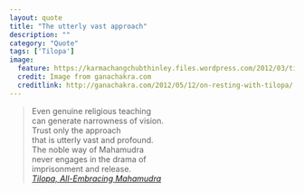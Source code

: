 ```yaml
---
layout: quote
title: "The utterly vast approach"
description: ""
category: "Quote"
tags: ['Tilopa']
image:
  feature: https://karmachangchubthinley.files.wordpress.com/2012/03/tilopa.jpg
  credit: Image from ganachakra.com
  creditlink: http://ganachakra.com/2012/05/12/on-resting-with-tilopa/
---
```

>Even genuine religious teaching  
>can generate narrowness of vision.  
>Trust only the approach  
>that is utterly vast and profound.  
>The noble way of Mahamudra  
>never engages in the drama of  
>imprisonment and release.  
<cite>[Tilopa, All-Embracing Mahamudra](http://www.rinpoche.com/quotes/quote7.htm)</cite>